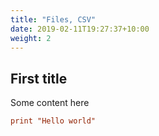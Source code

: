 ```yaml
---
title: "Files, CSV"
date: 2019-02-11T19:27:37+10:00
weight: 2
---
```


## First title

Some content here

```toml
print "Hello world"
```
